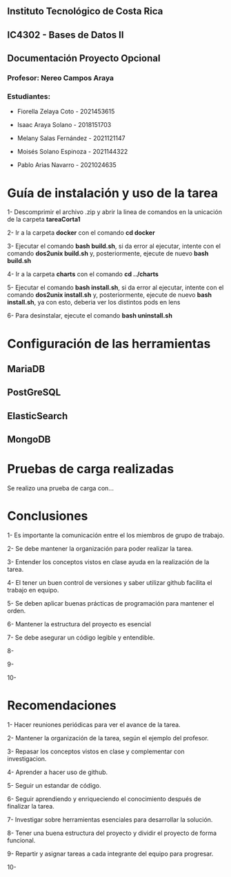 ## **Instituto Tecnológico de Costa Rica**

## **IC4302 - Bases de Datos II**

## **Documentación Proyecto Opcional**

### **Profesor**: Nereo Campos Araya

### **Estudiantes**:

* Fiorella Zelaya Coto - 2021453615

* Isaac Araya Solano - 2018151703

* Melany Salas Fernández - 2021121147

* Moisés Solano Espinoza - 2021144322

* Pablo Arias Navarro - 2021024635

# **Guía de instalación y uso de la tarea**

1- Descomprimir el archivo .zip y abrir la linea de comandos en la unicación de la carpeta **tareaCorta1**

2- Ir a la carpeta **docker** con el comando **cd docker**

3- Ejecutar el comando **bash build.sh**, si da error al ejecutar, intente con el comando **dos2unix build.sh** y, posteriormente, ejecute de nuevo **bash build.sh**

4- Ir a la carpeta **charts** con el comando **cd ../charts**

5- Ejecutar el comando **bash install.sh**, si da error al ejecutar, intente con el comando **dos2unix install.sh** y, posteriormente, ejecute de nuevo **bash install.sh**, ya con esto, deberia ver los distintos pods en lens

6- Para desinstalar, ejecute el comando **bash uninstall.sh**

# **Configuración de las herramientas**

## MariaDB

## PostGreSQL

## ElasticSearch

## MongoDB

# **Pruebas de carga realizadas**

Se realizo una prueba de carga con...

# **Conclusiones**

1- Es importante la comunicación entre el los miembros de grupo de trabajo.

2- Se debe mantener la organización para poder realizar la tarea.

3- Entender los conceptos vistos en clase ayuda en la realización de la tarea.

4- El tener un buen control de versiones y saber utilizar github facilita el trabajo en equipo.

5- Se deben aplicar buenas prácticas de programación para mantener el orden.

6- Mantener la estructura del proyecto es esencial

7- Se debe asegurar un código legible y entendible.

8-

9-

10-

# **Recomendaciones**

1- Hacer reuniones periódicas para ver el avance de la tarea.

2- Mantener la organización de la tarea, según el ejemplo del profesor.

3- Repasar los conceptos vistos en clase y complementar con investigacion.

4- Aprender a hacer uso de github.

5- Seguir un estandar de código.

6- Seguir aprendiendo y enriqueciendo el conocimiento después de finalizar la tarea.

7- Investigar sobre herramientas esenciales para desarrollar la solución.

8- Tener una buena estructura del proyecto y dividir el proyecto de forma funcional.

9- Repartir y asignar tareas a cada integrante del equipo para progresar.

10-